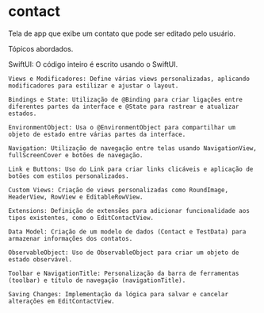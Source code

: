 # contact
Tela de app que exibe um contato que pode ser editado pelo usuário.

Tópicos abordados.

SwiftUI: O código inteiro é escrito usando o SwiftUI.

	Views e Modificadores: Define várias views personalizadas, aplicando modificadores para estilizar e ajustar o layout.

	Bindings e State: Utilização de @Binding para criar ligações entre diferentes partes da interface e @State para rastrear e atualizar estados.

	EnvironmentObject: Usa o @EnvironmentObject para compartilhar um objeto de estado entre várias partes da interface.

	Navigation: Utilização de navegação entre telas usando NavigationView, fullScreenCover e botões de navegação.

	Link e Buttons: Uso do Link para criar links clicáveis e aplicação de botões com estilos personalizados.

	Custom Views: Criação de views personalizadas como RoundImage, HeaderView, RowView e EditableRowView.

	Extensions: Definição de extensões para adicionar funcionalidade aos tipos existentes, como o EditContactView.

	Data Model: Criação de um modelo de dados (Contact e TestData) para armazenar informações dos contatos.

	ObservableObject: Uso de ObservableObject para criar um objeto de estado observável.

	Toolbar e NavigationTitle: Personalização da barra de ferramentas (toolbar) e título de navegação (navigationTitle).

	Saving Changes: Implementação da lógica para salvar e cancelar alterações em EditContactView.

	
